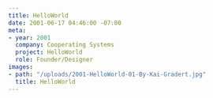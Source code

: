 ```yaml
---
title: HelloWorld
date: 2001-06-17 04:46:00 -07:00
meta:
- year: 2001
  company: Cooperating Systems
  project: HelloWorld
  role: Founder/Designer
images:
- path: "/uploads/2001-HelloWorld-01-By-Kai-Gradert.jpg"
  title: HelloWorld
---
```


